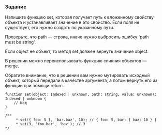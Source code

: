 ### Задание

Напишите функцию set, которая получает путь к вложенному свойству объекта и устанавливает значение в это свойство. Если поля не существует, его нужно создать по указанному пути.

Проверьте, что path — строка, иначе нужно выбросить ошибку 'path must be string'. 

Если object не объект, то метод set должен вернуть значение object.

В решении можно переиспользовать функцию слияния объектов — merge.

Обратите внимание, что в решении вам нужно мутировать исходный объект, который передали в качестве аргумента, а потом вернуть его из функции при помощи return.

```tsx
function set(object: Indexed | unknown, path: string, value: unknown): Indexed | unknown {
    // Код
}

/**
     * set({ foo: 5 }, 'bar.baz', 10); // { foo: 5, bar: { baz: 10 } }
     * set(3, 'foo.bar', 'baz'); // 3
*/
```
